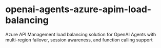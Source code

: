 # openai-agents-azure-apim-load-balancing
Azure API Management load balancing solution for OpenAI Agents with multi-region failover, session awareness, and function calling support
